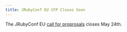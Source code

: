 ```yaml
---
title: JRubyConf EU CFP Closes Soon
---
```


The JRubyConf EU [call for proprosals][cfp] closes May 24th.

[cfp]: http://cfp.eurucamp.org/authentications
